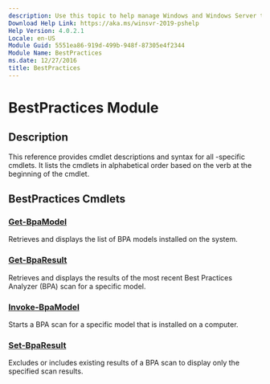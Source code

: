 ```yaml
---
description: Use this topic to help manage Windows and Windows Server technologies with Windows PowerShell.
Download Help Link: https://aka.ms/winsvr-2019-pshelp
Help Version: 4.0.2.1
Locale: en-US
Module Guid: 5551ea86-919d-499b-948f-87305e4f2344
Module Name: BestPractices
ms.date: 12/27/2016
title: BestPractices
---
```


# BestPractices Module
## Description
This reference provides cmdlet descriptions and syntax for all -specific cmdlets. It lists the cmdlets in alphabetical order based on the verb at the beginning of the cmdlet.

## BestPractices Cmdlets
### [Get-BpaModel](./Get-BpaModel.md)
Retrieves and displays the list of BPA models installed on the system.

### [Get-BpaResult](./Get-BpaResult.md)
Retrieves and displays the results of the most recent Best Practices Analyzer (BPA) scan for a specific model.

### [Invoke-BpaModel](./Invoke-BpaModel.md)
Starts a BPA scan for a specific model that is installed on a computer.

### [Set-BpaResult](./Set-BpaResult.md)
Excludes or includes existing results of a BPA scan to display only the specified scan results.


